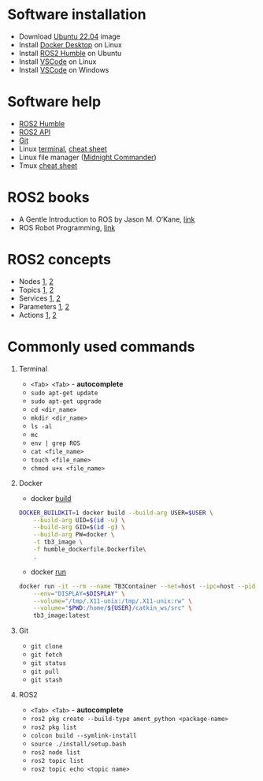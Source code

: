 # Software installation

* Download [Ubuntu 22.04](https://releases.ubuntu.com/jammy/) image
* Install [Docker Desktop](https://docs.docker.com/desktop/install/linux-install/) on Linux
* Install [ROS2 Humble](https://docs.ros.org/en/humble/Installation/Ubuntu-Install-Debians.html) on Ubuntu
* Install [VSCode](https://code.visualstudio.com/docs/setup/linux) on Linux
* Install [VSCode](https://code.visualstudio.com/download) on Windows

# Software help

* [ROS2 Humble](https://docs.ros.org/en/humble/Tutorials.html)
* [ROS2 API](https://docs.ros.org/en/humble/API-Docs.html)
* [Git](https://git-scm.com/docs/user-manual)
* Linux [terminal](https://linuxcommand.org/lc3_learning_the_shell.php), [cheat sheet](https://cheatography.com/davechild/cheat-sheets/linux-command-line/)
* Linux file manager ([Midnight Commander](https://linuxcommand.org/lc3_adv_mc.php))
* Tmux [cheat sheet](https://tmuxcheatsheet.com/)

# ROS2 books

* A Gentle Introduction to ROS by Jason M. O’Kane, [link](https://cse.sc.edu/~jokane/agitr/)
* ROS Robot Programming, [link](https://www.robotis.us/ros-robot-programming-book-digital-copy/)

# ROS2 concepts

* Nodes [1](https://docs.ros.org/en/humble/Concepts/Basic/About-Nodes.html), [2](https://docs.ros.org/en/humble/Tutorials/Beginner-CLI-Tools/Understanding-ROS2-Nodes/Understanding-ROS2-Nodes.html)
* Topics [1](https://docs.ros.org/en/humble/Concepts/Basic/About-Topics.html), [2](https://docs.ros.org/en/humble/Tutorials/Beginner-CLI-Tools/Understanding-ROS2-Topics/Understanding-ROS2-Topics.html)
* Services [1](https://docs.ros.org/en/humble/Concepts/Basic/About-Services.html), [2](https://docs.ros.org/en/humble/Tutorials/Beginner-CLI-Tools/Understanding-ROS2-Services/Understanding-ROS2-Services.html)
* Parameters [1](https://docs.ros.org/en/humble/Concepts/Basic/About-Parameters.html), [2](https://docs.ros.org/en/humble/Tutorials/Beginner-CLI-Tools/Understanding-ROS2-Parameters/Understanding-ROS2-Parameters.html)
* Actions [1](https://docs.ros.org/en/humble/Concepts/Basic/About-Actions.html), [2](https://docs.ros.org/en/humble/Tutorials/Beginner-CLI-Tools/Understanding-ROS2-Actions/Understanding-ROS2-Actions.html)

# Commonly used commands

1. Terminal

    * `<Tab> <Tab>` - **autocomplete**
    * `sudo apt-get update`
    * `sudo apt-get upgrade`
    * `cd <dir_name>` 
    * `mkdir <dir_name>`
    * `ls -al`
    * `mc`
    * `env | grep ROS`
    * `cat <file_name>`
    * `touch <file_name>`
    * `chmod u+x <file_name>`

2. Docker
    
    * docker [build](https://docs.docker.com/engine/reference/commandline/image_build/)
    ```bash
    DOCKER_BUILDKIT=1 docker build --build-arg USER=$USER \
        --build-arg UID=$(id -u) \
        --build-arg GID=$(id -g) \
        --build-arg PW=docker \
        -t tb3_image \
        -f humble_dockerfile.Dockerfile\
        .
    ```
    * docker [run](https://docs.docker.com/engine/reference/commandline/container_run/)
    ```bash
    docker run -it --rm --name TB3Container --net=host --ipc=host --pid=host --gpus=all --runtime=nvidia --privileged \
        --env="DISPLAY=$DISPLAY" \
        --volume="/tmp/.X11-unix:/tmp/.X11-unix:rw" \
        --volume="$PWD:/home/${USER}/catkin_ws/src" \
        tb3_image:latest
    ```    
3. Git

    * `git clone`
    * `git fetch`
    * `git status`
    * `git pull`
    * `git stash`

3. ROS2 
  
    * `<Tab> <Tab>` - **autocomplete**
    * `ros2 pkg create --build-type ament_python <package-name>`
    * `ros2 pkg list`
    * `colcon build --symlink-install`
    * `source ./install/setup.bash`
    * `ros2 node list`
    * `ros2 topic list`
    * `ros2 topic echo <topic name>`




